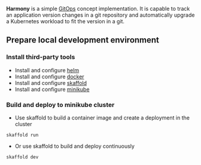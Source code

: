 **Harmony** is a simple [GitOps](https://www.weave.works/technologies/gitops/) concept implementation.
It is capable to track an application version changes in a git repository and automatically upgrade a Kubernetes workload
to fit the version in a git.

## Prepare local development environment

### Install third-party tools

* Install and configure [helm](https://helm.sh/docs/intro/install/)
* Install and configure [docker](https://docs.docker.com/get-docker/)
* Install and configure [skaffold](https://skaffold.dev/docs/install/)
* Install and configure [minikube](https://minikube.sigs.k8s.io/docs/start/)


### Build and deploy to minikube cluster

* Use skaffold to build a container image and create a deployment in the cluster

`skaffold run`

* Or use skaffold to build and deploy continuously

`skaffold dev`
